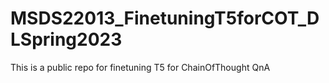 # MSDS22013_FinetuningT5forCOT_DLSpring2023
This is a public repo for finetuning T5 for ChainOfThought QnA
